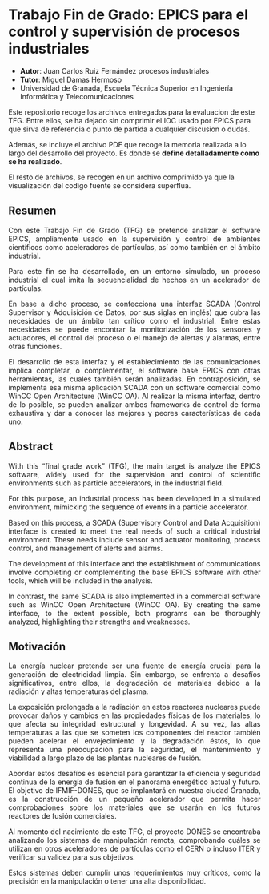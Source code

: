 # Trabajo Fin de Grado: EPICS para el control y supervisión de procesos industriales
 - **Autor**: Juan Carlos Ruiz Fernández 
   procesos industriales 
 - **Tutor**: Miguel Damas Hermoso
 - Universidad de Granada, Escuela Técnica Superior en Ingeniería Informática y Telecomunicaciones

Este repositorio recoge los archivos entregados para la evaluacion de este TFG. Entre ellos, se ha dejado sin comprimir el IOC usado por EPICS para que sirva de referencia o punto de partida a cualquier discusion o dudas.

Además, se incluye el archivo PDF que recoge la memoria realizada a lo largo del desarrollo del proyecto. Es donde se **define detalladamente como se ha realizado**.

El resto de archivos, se recogen en un archivo comprimido ya que la visualización del codigo fuente se considera superflua. 

## Resumen
<div style="text-align: justify">
Con este Trabajo Fin de Grado (TFG) se pretende analizar el software EPICS, ampliamente usado en 
la supervisión y control de ambientes científicos como aceleradores de partículas, así como también 
en el ámbito industrial.

Para este fin se ha desarrollado, en un entorno simulado, un proceso industrial el cual imita la 
secuencialidad de hechos en un acelerador de partículas.

En base a dicho proceso, se confecciona una interfaz SCADA (Control Supervisor y Adquisición de 
Datos, por sus siglas en inglés) que cubra las necesidades de un ámbito tan crítico como el industrial.
Entre estas necesidades se puede encontrar la monitorización de los sensores y actuadores, el 
control del proceso o el manejo de alertas y alarmas, entre otras funciones.

El desarrollo de esta interfaz y el establecimiento de las comunicaciones implica completar, o 
complementar, el software base EPICS con otras herramientas, las cuales también serán analizadas.
En contraposición, se implementa esa misma aplicación SCADA con un software comercial como 
WinCC Open Architecture (WinCC OA).
Al realizar la misma interfaz, dentro de lo posible, se pueden analizar ambos frameworks de control
de forma exhaustiva y dar a conocer las mejores y peores características de cada uno.

## Abstract
With this “final grade work” (TFG), the main target is analyze the EPICS software, widely used for the 
supervision and control of scientific environments such as particle accelerators, in the industrial field.

For this purpose, an industrial process has been developed in a simulated environment, mimicking 
the sequence of events in a particle accelerator.

Based on this process, a SCADA (Supervisory Control and Data Acquisition) interface is created to 
meet the real needs of such a critical industrial environment. These needs include sensor and 
actuator monitoring, process control, and management of alerts and alarms.

The development of this interface and the establishment of communications involve completing or 
complementing the base EPICS software with other tools, which will be included in the analysis.

In contrast, the same SCADA is also implemented in a commercial software such as WinCC Open 
Architecture (WinCC OA). By creating the same interface, to the extent possible, both programs can 
be thoroughly analyzed, highlighting their strengths and weaknesses.

## Motivación
La energía nuclear pretende ser una fuente de energía crucial para la generación de electricidad limpia. Sin embargo, se enfrenta a desafíos significativos, entre ellos, la degradación de materiales debido a la radiación y altas temperaturas del plasma. 

La exposición prolongada a la radiación en estos reactores nucleares puede provocar daños y cambios en las propiedades físicas de los materiales, lo que afecta su integridad estructural y longevidad. A su vez, las altas temperaturas a las que se someten los componentes del reactor también pueden acelerar el envejecimiento y la degradación éstos, lo que representa una preocupación para la seguridad, el mantenimiento y viabilidad a largo plazo de las plantas nucleares de fusión. 

Abordar estos desafíos es esencial para garantizar la eficiencia y seguridad continua de la energía de fusión en el panorama energético actual y futuro.
El objetivo de IFMIF-DONES, que se implantará en nuestra ciudad Granada, es la construcción de un pequeño acelerador que permita hacer comprobaciones sobre los materiales que se usarán en los futuros reactores de fusión comerciales.

Al momento del nacimiento de este TFG, el proyecto DONES se encontraba analizando los sistemas de manipulación remota, comprobando cuáles se utilizan en otros aceleradores de partículas como el CERN o incluso ITER y verificar su validez para sus objetivos.

Estos sistemas deben cumplir unos requerimientos muy críticos, como la precisión en la manipulación o tener una alta disponibilidad.

</div>